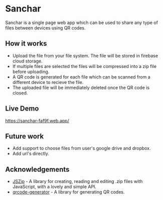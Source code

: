 # Sanchar

Sanchar is a single page web app which can be used to share any type of files between devices using QR codes.

## How it works

* Upload the file from your file system. The file will be stored in firebase cloud storage.
* If multiple files are selected the files will be compressed into a zip file before uploading.
* A QR code is generated for each file which can be scanned from a different device to recieve the file.
* The uploaded file will be immediately deleted once the QR code is closed.

## Live Demo
https://sanchar-faf9f.web.app/

## Future work
* Add support to choose files from user's google drive and dropbox.
* Add url's directly.

## Acknowledgements
* [JSZip](https://www.npmjs.com/package/jszip) - A library for creating, reading and editing .zip files with JavaScript, with a lovely and simple API.
* [qrcode-generator](https://github.com/kazuhikoarase/qrcode-generator/tree/master/js) - A library for generating QR codes.

